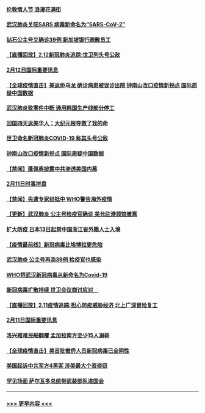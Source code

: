 #### [伦敦情人节 浪漫花满街](../pages/prog202/a102775786.md?t=02130511) 
#### [武汉肺炎关联SARS 病毒新命名为“SARS-CoV-2”](../pages/prog202/a102775719.md?t=02130511) 
#### [钻石公主号又确诊39例 新加坡银行疏散员工](../pages/prog202/a102775691.md?t=02130511) 
#### [【直播回放】2.12新冠肺炎追踪:世卫列头号公敌](../pages/prog202/a102775541.md?t=02130511) 
#### [2月12日国际重要讯息](../pages/prog202/a102775437.md?t=02130511) 
#### [【全球疫情直击】美返侨乌龙 确诊病患被误诊出院 钟南山改口疫情新拐点 国际质疑中国数据](../pages/prog202/a102775378.md?t=02130511) 
#### [武汉肺炎致零件中断 通用韩国生产线部分停工](../pages/prog202/a102775365.md?t=02130511) 
#### [回国四天返美华人：大纪元报导救了我的命](../pages/prog202/a102775342.md?t=02130511) 
#### [世卫命名新冠肺炎COVID-19 称其头号公敌](../pages/prog202/a102775196.md?t=02130511) 
#### [钟南山改口疫情新拐点 国际质疑中国数据](../pages/prog202/a102775178.md?t=02130511) 
#### [【禁闻】蓬佩奥披露中共渗透美国内幕](../pages/prog202/a102775129.md?t=02130511) 
#### [2月11日时事拼盘](../pages/prog202/a102775140.md?t=02130511) 
#### [【禁闻】先遣专家组抵中 WHO警告海外疫情](../pages/prog202/a102775112.md?t=02130511) 
#### [【更新】武汉肺炎 公主号检疫官确诊 美允驻港领馆撤离](../pages/prog202/a102770740.md?t=02130511) 
#### [扩大防疫 日本13日起禁中国浙江省外籍人士入境](../pages/prog202/a102775051.md?t=02130511) 
#### [【疫情最前线】新冠病毒比埃博拉更危险](../pages/prog202/a102775043.md?t=02130511) 
#### [武汉肺炎 公主号再添39例 检疫官也感染](../pages/prog202/a102775031.md?t=02130511) 
#### [WHO将武汉新冠病毒从新命名为Covid-19](../pages/prog202/a102774891.md?t=02130511) 
#### [新冠病毒扩散持续 世卫会议商讨应对　](../pages/prog202/a102774850.md?t=02130511) 
#### [【直播回放】2.11疫情追踪:担心防疫威胁经济 北上广深冒险复工](../pages/prog202/a102774741.md?t=02130511) 
#### [2月11日国际重要讯息](../pages/prog202/a102774621.md?t=02130511) 
#### [洛兴雅难民船翻覆 孟加拉南方至少15人溺毙](../pages/prog202/a102774586.md?t=02130511) 
#### [【全球疫情直击】美首批撤侨人员新冠病毒已全阴性](../pages/prog202/a102774523.md?t=02130511) 
#### [美国起诉中共军方4黑客 涉美最大个资盗窃](../pages/prog202/a102774508.md?t=02130511) 
#### [罕见场面  萨尔瓦多总统带武装部队进国会](../pages/prog202/a102774494.md?t=02130511) 

----
#### [ >>> 更早内容 <<< ](../indexes/prog202-earlier.md)
